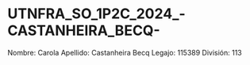 # UTNFRA_SO_1P2C_2024_-CASTANHEIRA_BECQ-
Nombre: Carola
Apellido: Castanheira Becq
Legajo: 115389
División: 113
